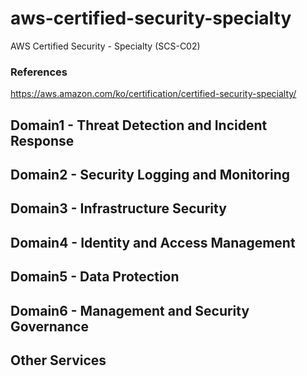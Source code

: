 # aws-certified-security-specialty
AWS Certified Security - Specialty (SCS-C02)

### References
https://aws.amazon.com/ko/certification/certified-security-specialty/

## Domain1 - Threat Detection and Incident Response

## Domain2 - Security Logging and Monitoring

## Domain3 - Infrastructure Security

## Domain4 - Identity and Access Management

## Domain5 - Data Protection

## Domain6 - Management and Security Governance

## Other Services
